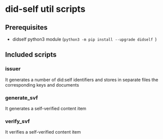 # did-self util scripts
## Prerequisites
* didself python3 module (`python3 -m pip install --upgrade didself `)

## Included scripts
### issuer
It generates a number of did:self identifiers and stores in separate files the 
corresponding keys and documents

### generate_svf
It generates a self-verified content item

### verify_svf
It verifies a self-verified content item